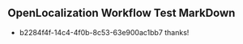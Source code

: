 ## OpenLocalization Workflow Test MarkDown
* b2284f4f-14c4-4f0b-8c53-63e900ac1bb7 thanks!

<!--HONumber=Aug16_HO3-->


